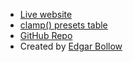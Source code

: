 - [Live website](https://css-clamp-generator.com)
- [clamp() presets table](https://docs.google.com/spreadsheets/d/1izxKJxqo1Mt6ahxP4bY0R7FaNU4xJQqPq2Dg3V1fhpw/preview)
- [GitHub Repo](https://github.com/edgarb0lw/css-clamp-generator)
- Created by [Edgar Bollow](https://blog.edgarbollow.com)
